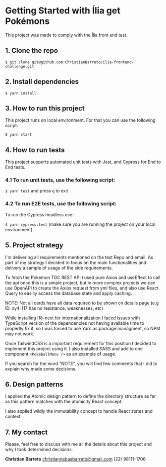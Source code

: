 # Getting Started with Ília get Pokémons
This project was made to comply with the Ília front end test.

## 1. Clone the repo

`$ git clone git@github.com:ChristianBarreto/ilia-frontend-challenge.git`

## 2. Install dependencies

`$ yarn install`

## 3. How to run this project
This project runs on local environment. For that you can use the following script:

`$ yarn start`

## 4. How to run tests
This project supports automated unit tests with Jest, and Cypress for End to End tests.

### 4.1 To run unit tests, use the following script:

`$ yarn test` and press `q` to exit

### 4.2 To run E2E tests, use the following script:
To run the Cypress headless use:

`$ yarn cypress:test`
(make sure you are running the project on your local environment)

## 5. Project strategy
I'm delivering all requirements mentioned on the test Repo and email. As part of my strategy I decided to focus on the main functionalities and delivery a sample of usage of the side requirements.

To fetch the Pokemon TGC REST API I used pure Axios and useEffect to call the api once this is a simple project, but in more complex projects we can use OpenAPI to create the Axios request from yml files, and also use React Query to easilly access the database state and apply caching.

NOTE: Not all cards have all data required to be shown on details page (e.g ID: xy4-117 has no resistance, weaknesses, etc)

While installing i18-next for internationalization I faced issues with TypeScript version of the dependencies not having available time to properlly fix it, so I was forced to use Yarn as package managment, so NPM may not work.

Once TailwindCSS is a important requirement for this position I decided to implement this project using it. I also installed SASS and add to one component `<PokeballMenu />` as an example of usage.

If you search for the word "NOTE", you will find few comments that I did to explain why made some decisions.

## 6. Design patterns
I applied the Atomic design pattern to define the directory structure as far as this pattern matches with the atomicity React concept.

I also applied wildly the immutability concept to handle React states and context.

## 7. My contact
Please, feel free to discuss with me all the details about this project and why I took determined decisions.

**Christian Barreto**
christiannabasbarreto@gmail.com
(22) 98111-1706